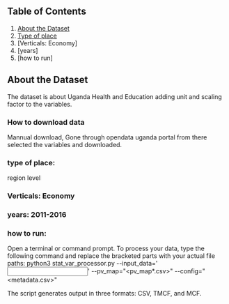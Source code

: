 ## Table of Contents

1. [About the Dataset](#about-the-dataset)
2. [Type of place](#about-the-import)
3. [Verticals: Economy]
4. [years]
5. [how to run]

## About the Dataset
The dataset is about Uganda Health and Education adding unit and scaling factor to the variables.		

### How to download data 
Mannual download, Gone through opendata uganda portal from there selected the variables and downloaded.

### type of place:
region level

### Verticals: Economy
### years: 2011-2016

### how to run: 

Open a terminal or command prompt.
To process your data, type the following command and replace the bracketed parts with your actual file paths:
python3 stat_var_processor.py --input_data='<input csv>' --pv_map="<pv_map*.csv>"  --config="<metadata.csv>"

The script generates output in three formats: CSV, TMCF, and MCF.

